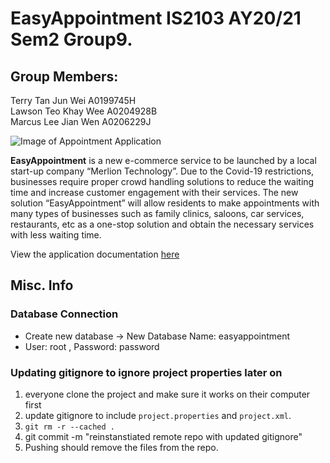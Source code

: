 # EasyAppointment IS2103 AY20/21 Sem2 Group9. 

## Group Members:
Terry Tan Jun Wei A0199745H <br/> 
Lawson Teo Khay Wee A0204928B <br/>
Marcus Lee Jian Wen A0206229J <br/>

![Image of Appointment Application](https://images.ctfassets.net/lzny33ho1g45/KEdTxpBOq7rxuCwHi22wd/2eca075d1d094e5f4c9c30ed9764bd9d/best-appointment-scheduling-apps-00-hero.png?w=1520&fm=jpg&q=30&fit=thumb&h=760)

**EasyAppointment** is a new e-commerce service to be launched by a local start-up company “Merlion Technology”. Due to the Covid-19 restrictions, businesses require proper crowd handling solutions to reduce the waiting time and increase customer engagement with their services. The new solution “EasyAppointment” will allow residents to make appointments with many types of businesses such as family clinics, saloons, car services, restaurants, etc as a one-stop solution and obtain the necessary services with less waiting time.

View the application documentation [here](https://docs.google.com/document/d/1FdaKg5QVEzFWqFyOBEddU0wPv92A_7HtS9DQIKa-Wss/edit#heading=h.c19fjemcq6h8)

## Misc. Info
### Database Connection
- Create new database -> New Database Name: easyappointment
- User: root , Password: password

### Updating gitignore to ignore project properties later on
1. everyone clone the project and make sure it works on their computer first
2. update gitignore to include `project.properties` and `project.xml`.
3. `git rm -r --cached .`
4. git commit -m "reinstanstiated remote repo with updated gitignore"
5. Pushing should remove the files from the repo. 
